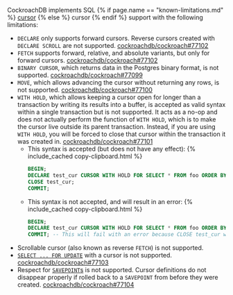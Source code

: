 CockroachDB implements SQL {% if page.name == "known-limitations.md" %} [cursor](cursors.html) {% else %} cursor {% endif %} support with the following limitations:

- `DECLARE` only supports forward cursors. Reverse cursors created with `DECLARE SCROLL` are not supported. [cockroachdb/cockroach#77102](https://github.com/cockroachdb/cockroach/issues/77102)
- `FETCH` supports forward, relative, and absolute variants, but only for forward cursors. [cockroachdb/cockroach#77102](https://github.com/cockroachdb/cockroach/issues/77102)
- `BINARY CURSOR`, which returns data in the Postgres binary format, is not supported. [cockroachdb/cockroach#77099](https://github.com/cockroachdb/cockroach/issues/77099)
- `MOVE`, which allows advancing the cursor without returning any rows, is not supported. [cockroachdb/cockroach#77100](https://github.com/cockroachdb/cockroach/issues/77100)
 - `WITH HOLD`, which allows keeping a cursor open for longer than a transaction by writing its results into a buffer, is accepted as valid syntax within a single transaction but is not supported. It acts as a no-op and does not actually perform the function of `WITH HOLD`, which is to make the cursor live outside its parent transaction. Instead, if you are using `WITH HOLD`, you will be forced to close that cursor within the transaction it was created in. [cockroachdb/cockroach#77101](https://github.com/cockroachdb/cockroach/issues/77101)
    - This syntax is accepted (but does not have any effect):
        {% include_cached copy-clipboard.html %}
        ~~~ sql
        BEGIN;
        DECLARE test_cur CURSOR WITH HOLD FOR SELECT * FROM foo ORDER BY bar;
        CLOSE test_cur;
        COMMIT;
        ~~~
    - This syntax is not accepted, and will result in an error:
        {% include_cached copy-clipboard.html %}
        ~~~ sql
        BEGIN;
        DECLARE test_cur CURSOR WITH HOLD FOR SELECT * FROM foo ORDER BY bar;
        COMMIT; -- This will fail with an error because CLOSE test_cur was not called inside the transaction.
        ~~~
- Scrollable cursor (also known as reverse `FETCH`) is not supported.
- [`SELECT ... FOR UPDATE`](select-for-update.html) with a cursor is not supported. [cockroachdb/cockroach#77103](https://github.com/cockroachdb/cockroach/issues/77103)
- Respect for [`SAVEPOINT`s](savepoint.html) is not supported. Cursor definitions do not disappear properly if rolled back to a `SAVEPOINT` from before they were created. [cockroachdb/cockroach#77104](https://github.com/cockroachdb/cockroach/issues/77104)
